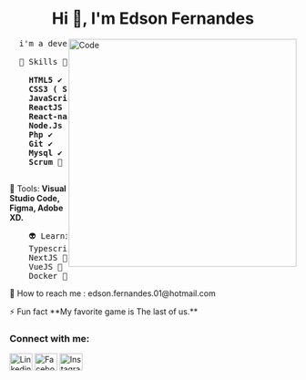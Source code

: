 
<h1 align="center">Hi 👋, I'm Edson Fernandes</h1>

<img src="https://www.freecodecamp.org/news/content/images/2020/03/illustration_cover.png" min-width="400px" max-width="400px" width="400px" align="right" alt="Code">

<pre align="left">
  i'm a developer with a focus on <strong>Front-End</strong>
  
  🦄 Skills 👊: 
  <strong>
    HTML5 ✔️
    CSS3 ( Sass,Flexbox, Grid Layout, TailWind, Bootstrap ) ✔️
    JavaScript ✔️
    ReactJS ✔️
    React-native ✔️
    Node.Js ✔️
    Php ✔️
    Git ✔️
    Mysql ✔️
    Scrum 👊
  </strong>
</pre>

<p align="left">
  💼 Tools: <strong>Visual Studio Code, Figma, Adobe XD.</strong>
</p>

<pre align="left">
    👽 Learning ☠️:
    Typescript  💪
    NextJS 💪
    VueJS 💪
    Docker 💪
</pre>  

<p align="left">
  💌 How to reach me : edson.fernandes.01@hotmail.com
</p>

<p align="left">
  ⚡ Fun fact **My favorite game is The last of us.**
</p>

<h3 align="left">Connect with me:</h3>

<p align="left">

<a href="https://www.linkedin.com/in/edson-fernandes-de-oliveira/" target="blank"><img align="center" src="https://cdn.jsdelivr.net/npm/simple-icons@3.0.1/icons/linkedin.svg" alt="Linkedin" height="30" width="40" /></a>
<a href="https://www.facebook.com/EdsonFernandes38/" target="blank"><img align="center" src="https://cdn.jsdelivr.net/npm/simple-icons@3.0.1/icons/facebook.svg" alt="Facebook" height="30" width="40" /></a>
<a href="https://www.instagram.com/edsonfnz/" target="blank"><img align="center" src="https://cdn.jsdelivr.net/npm/simple-icons@3.0.1/icons/instagram.svg" alt="Instagram" height="30" width="40" /></a>
</p>  
